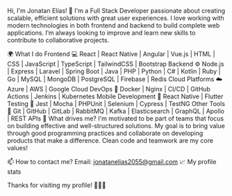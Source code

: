 Hi, I'm Jonatan Elías! 👋
I'm a Full Stack Developer passionate about creating scalable, efficient solutions with great user experiences. I love working with modern technologies in both frontend and backend to build complete web applications. I’m always looking to improve and learn new skills to contribute to collaborative projects.

🌍 What I do
Frontend 💻
React | React Native | Angular | Vue.js | HTML | CSS | JavaScript | TypeScript | TailwindCSS | Bootstrap
Backend ⚙️
Node.js | Express | Laravel | Spring Boot | Java | PHP | Python | C# | Kotlin | Ruby | Go | MySQL | MongoDB | PostgreSQL | Firebase | Redis
Cloud Platforms ☁️
Azure | AWS | Google Cloud
DevOps 🚀
Docker | Nginx | CI/CD | GitHub Actions | Jenkins | Kubernetes
Mobile Development 📱
React Native | Flutter
Testing 🧪
Jest | Mocha | PHPUnit | Selenium | Cypress | TestNG
Other Tools 🔧
Git | GitHub | GitLab | RabbitMQ | Kafka | Elasticsearch | GraphQL | Apollo | REST APIs
🚀 What drives me?
I'm motivated to be part of teams that focus on building effective and well-structured solutions. My goal is to bring value through good programming practices and collaborate on developing products that make a difference. Clean code and teamwork are my core values!

📫 How to contact me?
Email: jonatanelias2055@gmail.com
📈 My profile stats


Thanks for visiting my profile! 👨‍💻✨

